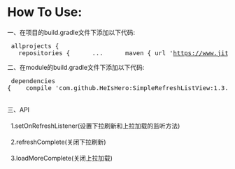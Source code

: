 How To Use:
===
  一、在项目的build.gradle文件下添加以下代码:
    <pre>
      	allprojects {
	&nbsp;&nbsp;&nbsp;repositories {
	&nbsp;&nbsp;&nbsp;&nbsp;&nbsp;...
	&nbsp;&nbsp;&nbsp;&nbsp;&nbsp;maven { url 'https://www.jitpack.io' }
	&nbsp;&nbsp;&nbsp;}
	}
    </pre>
  二、在module的build.gradle文件下添加以下代码:
     <pre>
     		dependencies {
	        &nbsp;&nbsp;&nbsp;compile 'com.github.HeIsHero:SimpleRefreshListView:1.3.0'
	}
     </pre>
  <br/>
  三、API<br/><br/>
  &nbsp;&nbsp;1.setOnRefreshListener(设置下拉刷新和上拉加载的监听方法)<br/><br/>
  &nbsp;&nbsp;2.refreshComplete(关闭下拉刷新)<br/><br/>
  &nbsp;&nbsp;3.loadMoreComplete(关闭上拉加载)<br/><br/>


